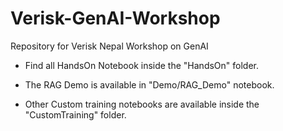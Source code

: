 # Verisk-GenAI-Workshop
Repository for Verisk Nepal  Workshop on GenAI

* Find all HandsOn Notebook inside the "HandsOn" folder.

* The RAG Demo is available in "Demo/RAG_Demo" notebook.

* Other Custom training notebooks are available inside the "CustomTraining" folder.

